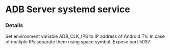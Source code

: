# ADB Server systemd service

### Details
Set environment variable ADB_CLK_IPS to IP address of Android TV. In case of multiple IPs separate them using space symbol. Expose port 5037.